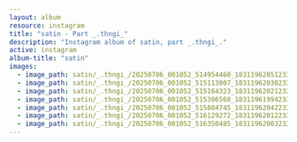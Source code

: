 ```yaml
---
layout: album
resource: instagram
title: "satin - Part _.thngi_"
description: "Instagram album of satin, part _.thngi_."
active: instagram
album-title: "satin"
images:
  - image_path: satin/_.thngi_/20250706_001052_514954460_18311962051233157_5296631046346408836_n.jpg
  - image_path: satin/_.thngi_/20250706_001052_515113007_18311962030233157_9163180788154617677_n.jpg
  - image_path: satin/_.thngi_/20250706_001052_515164323_18311962021233157_7655917374506408079_n.jpg
  - image_path: satin/_.thngi_/20250706_001052_515306568_18311961994233157_7415912801135387616_n.jpg
  - image_path: satin/_.thngi_/20250706_001052_515804745_18311962042233157_7245984620155753061_n.jpg
  - image_path: satin/_.thngi_/20250706_001052_516129272_18311962012233157_7880263484154474460_n.jpg
  - image_path: satin/_.thngi_/20250706_001052_516350485_18311962003233157_9063253600416595260_n.jpg
---
```

